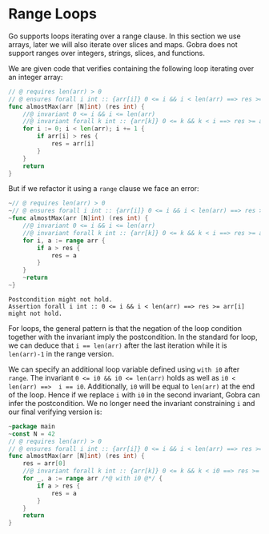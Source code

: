 # Range Loops
Go supports loops iterating over a range clause.
In this section we use arrays, later we will also iterate over slices and maps.
Gobra does not support ranges over integers, strings, slices, and functions.


We are given code that verifies containing the following loop iterating over an integer array:
``` go
// @ requires len(arr) > 0
// @ ensures forall i int :: {arr[i]} 0 <= i && i < len(arr) ==> res >= arr[i]
func almostMax(arr [N]int) (res int) {
    //@ invariant 0 <= i && i <= len(arr)
    //@ invariant forall k int :: {arr[k]} 0 <= k && k < i ==> res >= arr[k]
    for i := 0; i < len(arr); i += 1 {
        if arr[i] > res {
            res = arr[i]
        }
    }
    return
}
```
But if we refactor it using a `range` clause we face an error:
``` go
~// @ requires len(arr) > 0
~// @ ensures forall i int :: {arr[i]} 0 <= i && i < len(arr) ==> res >= arr[i]
~func almostMax(arr [N]int) (res int) {
    //@ invariant 0 <= i && i <= len(arr)
    //@ invariant forall k int :: {arr[k]} 0 <= k && k < i ==> res >= arr[k]
    for i, a := range arr {
        if a > res {
            res = a
        }
    }
    ~return
~}
```
``` text
Postcondition might not hold. 
Assertion forall i int :: 0 <= i && i < len(arr) ==> res >= arr[i] might not hold.
```
For loops, the general pattern is that the negation of the loop condition together with the invariant imply the postcondition.
In the standard for loop, we can deduce that `i == len(arr)` after the last iteration while
it is `len(arr)-1` in the range version.

We can specify an additional loop variable defined using `with i0` after `range`.
The invariant `0 <= i0 && i0 <= len(arr)` holds as well as `i0 < len(arr) ==>  i == i0`.
Additionally, `i0` will be equal to `len(arr)` at the end of the loop.
Hence if we replace `i` with `i0` in the second invariant, Gobra can infer the postcondition.
We no longer need the invariant constraining `i` and our final verifying version is:
``` go
~package main
~const N = 42
// @ requires len(arr) > 0
// @ ensures forall i int :: {arr[i]} 0 <= i && i < len(arr) ==> res >= arr[i]
func almostMax(arr [N]int) (res int) {
	res = arr[0]
	//@ invariant forall k int :: {arr[k]} 0 <= k && k < i0 ==> res >= arr[k]
	for _, a := range arr /*@ with i0 @*/ {
		if a > res {
			res = a
		}
	}
    return
}
```
